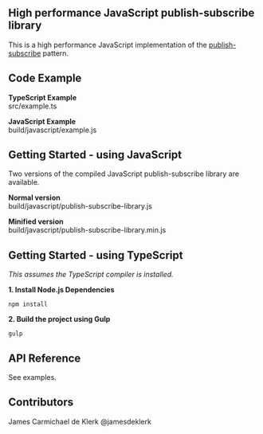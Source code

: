 ## High performance JavaScript publish-subscribe library

This is a high performance JavaScript implementation of the [publish-subscribe](https://en.wikipedia.org/wiki/Publish%E2%80%93subscribe_pattern) pattern.

## Code Example

**TypeScript Example**<br />
src/example.ts

**JavaScript Example**<br />
build/javascript/example.js

## Getting Started - using JavaScript

Two versions of the compiled JavaScript publish-subscribe library are available.<br />

**Normal version**<br />
build/javascript/publish-subscribe-library.js

**Minified version**<br />
build/javascript/publish-subscribe-library.min.js

## Getting Started - using TypeScript

*This assumes the TypeScript compiler is installed.*<br />

**1. Install Node.js Dependencies**<br />
```
npm install
```

**2. Build the project using Gulp**<br />
```
gulp
```

## API Reference

See examples.

## Contributors

James Carmichael de Klerk @jamesdeklerk
